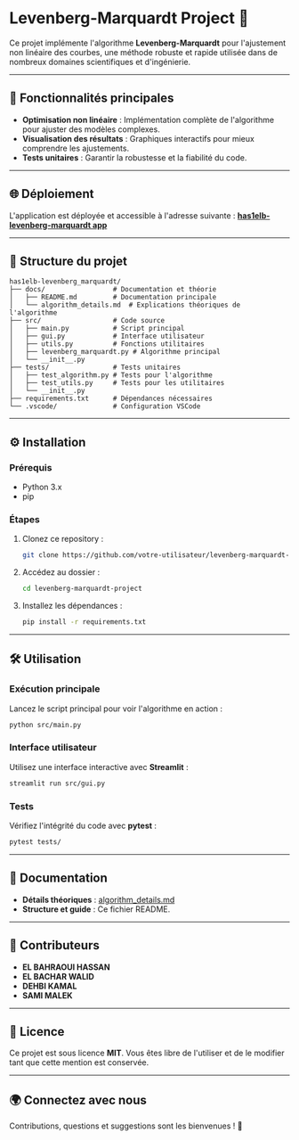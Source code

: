 # Levenberg-Marquardt Project 🚀

Ce projet implémente l'algorithme **Levenberg-Marquardt** pour l'ajustement non linéaire des courbes, une méthode robuste et rapide utilisée dans de nombreux domaines scientifiques et d'ingénierie.

---

## 🌟 Fonctionnalités principales

- **Optimisation non linéaire** : Implémentation complète de l'algorithme pour ajuster des modèles complexes.
- **Visualisation des résultats** : Graphiques interactifs pour mieux comprendre les ajustements.
- **Tests unitaires** : Garantir la robustesse et la fiabilité du code.

---

## 🌐 Déploiement

L'application est déployée et accessible à l'adresse suivante :
**[has1elb-levenberg-marquardt app](https://has1elb-levenberg-marquardt-srcgui-xcztj3.streamlit.app/)**

---

## 📂 Structure du projet

```
has1elb-levenberg_marquardt/
├── docs/                 # Documentation et théorie
│   ├── README.md         # Documentation principale
│   └── algorithm_details.md  # Explications théoriques de l'algorithme
├── src/                  # Code source
│   ├── main.py           # Script principal
│   ├── gui.py            # Interface utilisateur
│   ├── utils.py          # Fonctions utilitaires
│   ├── levenberg_marquardt.py # Algorithme principal
│   └── __init__.py
├── tests/                # Tests unitaires
│   ├── test_algorithm.py # Tests pour l'algorithme
│   ├── test_utils.py     # Tests pour les utilitaires
│   └── __init__.py
├── requirements.txt      # Dépendances nécessaires
└── .vscode/              # Configuration VSCode
```

---

## ⚙️ Installation

### Prérequis

- Python 3.x
- pip

### Étapes

1. Clonez ce repository :
   ```bash
   git clone https://github.com/votre-utilisateur/levenberg-marquardt-project.git
   ```
2. Accédez au dossier :
   ```bash
   cd levenberg-marquardt-project
   ```
3. Installez les dépendances :
   ```bash
   pip install -r requirements.txt
   ```

---

## 🛠️ Utilisation

### Exécution principale

Lancez le script principal pour voir l'algorithme en action :

```bash
python src/main.py
```

### Interface utilisateur

Utilisez une interface interactive avec **Streamlit** :

```bash
streamlit run src/gui.py
```

### Tests

Vérifiez l'intégrité du code avec **pytest** :

```bash
pytest tests/
```

---

## 📖 Documentation

- **Détails théoriques** : [algorithm_details.md](docs/algorithm_details.md)
- **Structure et guide** : Ce fichier README.

---

## 👥 Contributeurs

- **EL BAHRAOUI HASSAN**
- **EL BACHAR WALID**
- **DEHBI KAMAL**
- **SAMI MALEK**

---

## 📝 Licence

Ce projet est sous licence **MIT**. Vous êtes libre de l'utiliser et de le modifier tant que cette mention est conservée.

---

## 🌍 Connectez avec nous

Contributions, questions et suggestions sont les bienvenues ! 🎉

